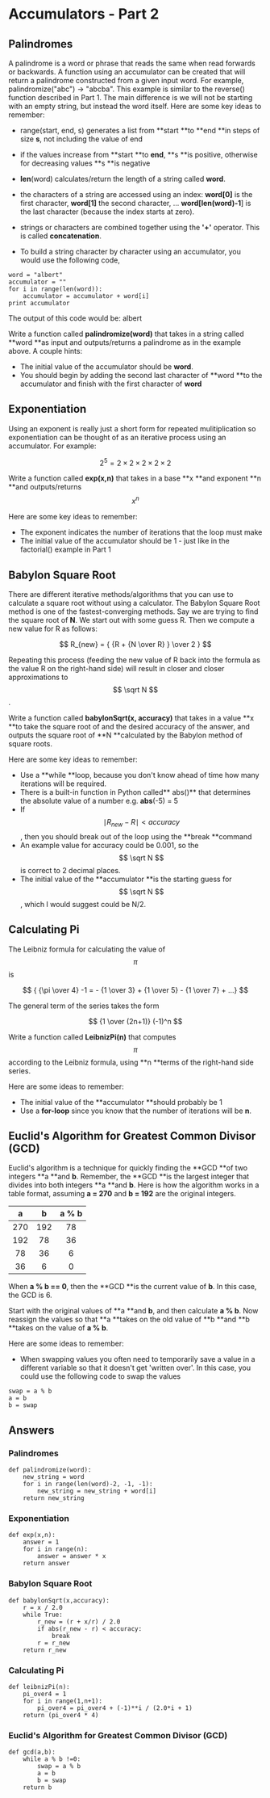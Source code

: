 # Accumulators - Part 2

## Palindromes

A palindrome is a word or phrase that reads the same when read forwards or backwards.  A function using an accumulator can be created that will return a palindrome constructed from a given input word.  For example, palindromize\("abc"\) -&gt; "abcba".  This example is similar to the reverse\(\) function described in Part 1.  The main difference is we will not be starting with an empty string, but instead the word itself.  Here are some key ideas to remember:

* range\(start, end, s\) generates a list from **start **to **end **in steps of size **s**, not including the value of end

* if the values increase from **start **to **end**, **s **is positive, otherwise for decreasing values **s **is negative

* **len**\(word\) calculates/return the length of a string called **word**.

* the characters of a string are accessed using an index:  **word\[0\]** is the first character, **word\[1\]** the second character, ... **word\[len\(word\)-1**\] is the last character  \(because the index starts at zero\).

* strings or characters are combined together using the **'+'** operator.  This is called **concatenation**.

* To build a string character by character using an accumulator, you would use the following code,

```
word = "albert"
accumulator = ""
for i in range(len(word)):
    accumulator = accumulator + word[i]
print accumulator
```

The output of this code would be:   albert

Write a function called **palindromize\(word\)** that takes in a string called **word **as input and outputs/returns a palindrome as in the example above.  A couple hints:

* The initial value of the accumulator should be **word**.
* You should begin by adding the second last character of **word **to the accumulator and finish with the first character of **word**

## Exponentiation

Using an exponent is really just a short form for repeated mulitiplication so exponentiation can be thought of as an iterative process using an accumulator.  For example:

$$ 2^5 = 2 \times 2 \times 2 \times 2 \times 2$$

Write a function called **exp\(x,n\)** that takes in a base **x **and exponent **n **and outputs/returns $$ x^n $$

Here are some key ideas to remember:

* The exponent indicates the number of iterations that the loop must make
* The initial value of the accumulator should be 1 - just like in the factorial\(\) example in Part 1

## Babylon Square Root

There are different iterative methods/algorithms that you can use to calculate a square root without using a calculator.  The Babylon Square Root method is one of the fastest-converging methods.  Say we are trying to find the square root of **N**. We start out with some guess R. Then we compute a new value for R as follows:


$$
 R_{new} = { {R + {N \over R} } \over 2 }
$$


Repeating this process  \(feeding the new value of R back into the formula as the value R on the right-hand side\) will result in closer and closer approximations to $$ \sqrt N $$.

Write a function called **babylonSqrt\(x, accuracy\)** that takes in a value **x **to take the square root of and the desired accuracy of the answer, and outputs the square root of **N **calculated by the Babylon method of square roots.

Here are some key ideas to remember:

* Use a **while **loop, because you don't know ahead of time how many iterations will be required.
* There is a built-in function in Python called** abs\(\)** that determines the absolute value of a number e.g. **abs**\(-5\) = 5
* If $$ \mid { R_{new} - R } \mid < accuracy $$, then you should break out of the loop using the **break **command
* An example value for accuracy could be 0.001, so the $$ \sqrt N $$ is correct to 2 decimal places.
* The initial value of the **accumulator **is the starting guess for $$ \sqrt N $$, which I would suggest could be N/2.

## Calculating Pi

The Leibniz formula for calculating the value of $$ \pi $$ is


$$
 {   {\pi \over 4} -1 = - {1 \over 3} + {1 \over 5} - {1 \over 7} + ...}
$$


The general term of the series takes the form


$$
 {1 \over (2n+1)} (-1)^n
$$


Write a function called **LeibnizPi\(n\)** that computes $$ \pi $$ according to the Leibniz formula, using **n **terms of the right-hand side series.

Here are some ideas to remember:

* The initial value of the **accumulator **should probably be 1
* Use a **for-loop** since you know that the number of iterations will be **n**.

## Euclid's Algorithm for Greatest Common Divisor \(GCD\)

Euclid's algorithm is a technique for quickly finding the **GCD **of two integers **a **and **b**.  Remember, the **GCD **is the largest integer that divides into both integers **a **and **b**.  Here is how the algorithm works in a table format, assuming **a = 270**  and **b = 192** are the original integers.

| a | b | a % b |
| :---: | :---: | :---: |
| 270 | 192 | 78 |
| 192 | 78 | 36 |
| 78 | 36 | 6 |
| 36 | 6 | 0 |

When **a % b == 0**, then the **GCD **is the current value of **b**.  In this case, the GCD is 6.

Start with the original values of **a **and **b**, and then calculate **a % b**. Now reassign the values so that **a **takes on the old value of **b **and **b **takes on the value of **a % b**.

Here are some ideas to remember:

* When swapping values you often need to temporarily save a value in a different variable so that it doesn't get 'written over'.  In this case, you could use the following code to swap the values

```
swap = a % b
a = b
b = swap
```

## Answers

### Palindromes

```
def palindromize(word):
    new_string = word
    for i in range(len(word)-2, -1, -1):
        new_string = new_string + word[i]
    return new_string
```

### Exponentiation

```
def exp(x,n):
    answer = 1
    for i in range(n):
        answer = answer * x
    return answer
```

### Babylon Square Root

```
def babylonSqrt(x,accuracy):
    r = x / 2.0
    while True:
        r_new = (r + x/r) / 2.0
        if abs(r_new - r) < accuracy:
            break
        r = r_new
    return r_new
```

### Calculating Pi

```
def leibnizPi(n):
    pi_over4 = 1
    for i in range(1,n+1):
        pi_over4 = pi_over4 + (-1)**i / (2.0*i + 1)
    return (pi_over4 * 4)
```

### Euclid's Algorithm for Greatest Common Divisor \(GCD\)

```
def gcd(a,b):
	while a % b !=0:
		swap = a % b
		a = b
		b = swap
	return b
```



